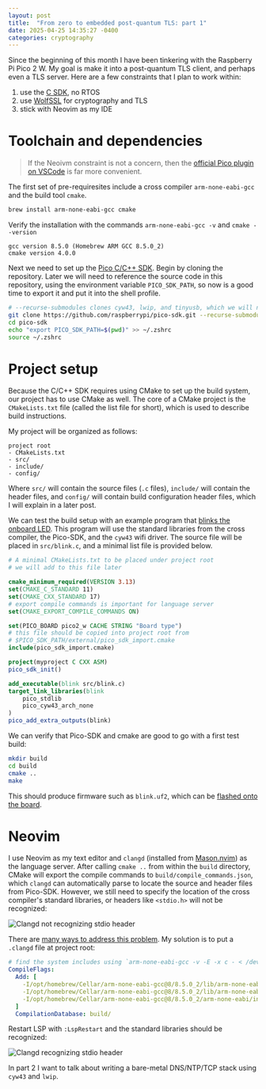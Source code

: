 ```yaml
---
layout: post
title:  "From zero to embedded post-quantum TLS: part 1"
date: 2025-04-25 14:35:27 -0400
categories: cryptography
---
```


Since the beginning of this month I have been tinkering with the Raspberry Pi Pico 2 W. My goal is make it into a post-quantum TLS client, and perhaps even a TLS server. Here are a few constraints that I plan to work within:

1. use the [C SDK](https://github.com/raspberrypi/pico-sdk/tree/master), no RTOS
1. use [WolfSSL](https://github.com/wolfSSL/wolfssl) for cryptography and TLS
1. stick with Neovim as my IDE

# Toolchain and dependencies
> If the Neoivm constraint is not a concern, then the [official Pico plugin on VSCode](https://marketplace.visualstudio.com/items?itemName=raspberry-pi.raspberry-pi-pico) is far more convenient.

The first set of pre-requiresites include a cross compiler `arm-none-eabi-gcc` and the build tool `cmake`.

```bash
brew install arm-none-eabi-gcc cmake
```

Verify the installation with the commands `arm-none-eabi-gcc -v` and `cmake --version`

```
gcc version 8.5.0 (Homebrew ARM GCC 8.5.0_2)
cmake version 4.0.0
```

Next we need to set up the [Pico C/C++ SDK](https://github.com/raspberrypi/pico-sdk/tree/master). Begin by cloning the repository. Later we will need to reference the source code in this repository, using the environment variable `PICO_SDK_PATH`, so now is a good time to export it and put it into the shell profile.

```bash
# --recurse-submodules clones cyw43, lwip, and tinyusb, which we will need
git clone https://github.com/raspberrypi/pico-sdk.git --recurse-submodules
cd pico-sdk
echo "export PICO_SDK_PATH=$(pwd)" >> ~/.zshrc
source ~/.zshrc
```

# Project setup
Because the C/C++ SDK requires using CMake to set up the build system, our project has to use CMake as well. The core of a CMake project is the `CMakeLists.txt` file (called the list file for short), which is used to describe build instructions.

My project will be organized as follows:

```
project root
- CMakeLists.txt
- src/
- include/
- config/
```

Where `src/` will contain the source files (`.c` files), `include/` will contain the header files, and `config/` will contain build configuration header files, which I will explain in a later post.

We can test the build setup with an example program that [blinks the onboard LED](https://github.com/raspberrypi/pico-examples/blob/master/pico_w/wifi/blink/picow_blink.c). This program will use the standard libraries from the cross compiler, the Pico-SDK, and the `cyw43` wifi driver. The source file will be placed in `src/blink.c`, and a minimal list file is provided below.

```cmake
# A minimal CMakeLists.txt to be placed under project root
# we will add to this file later

cmake_minimum_required(VERSION 3.13)
set(CMAKE_C_STANDARD 11)
set(CMAKE_CXX_STANDARD 17)
# export compile commands is important for language server
set(CMAKE_EXPORT_COMPILE_COMMANDS ON)

set(PICO_BOARD pico2_w CACHE STRING "Board type")
# this file should be copied into project root from 
# $PICO_SDK_PATH/external/pico_sdk_import.cmake
include(pico_sdk_import.cmake)

project(myproject C CXX ASM)
pico_sdk_init()

add_executable(blink src/blink.c)
target_link_libraries(blink
    pico_stdlib 
    pico_cyw43_arch_none
)
pico_add_extra_outputs(blink)
```

We can verify that Pico-SDK and cmake are good to go with a first test build:

```bash
mkdir build
cd build
cmake ..
make
```

This should produce firmware such as `blink.uf2`, which can be [flashed onto the board](https://www.raspberrypi.com/documentation/microcontrollers/c_sdk.html#your-first-binaries).

# Neovim
I use Neovim as my text editor and `clangd` (installed from [Mason.nvim](https://github.com/williamboman/mason.nvim)) as the language server. After calling `cmake ..` from within the `build` directory, CMake will export the compile commands to `build/compile_commands.json`, which `clangd` can automatically parse to locate the source and header files from Pico-SDK. However, we still need to specify the location of the cross compiler's standard libraries, or headers like `<stdio.h>` will not be recognized:

![Clangd not recognizing stdio header](/assets/imgs/neovim-pico2w-missing-stdlib.png)

There are [many ways to address this problem](https://www.reddit.com/r/raspberrypipico/comments/m5lsmw/nvim_for_picosdk_and_c/). My solution is to put a `.clangd` file at project root:

```yaml
# find the system includes using `arm-none-eabi-gcc -v -E -x c - < /dev/null`
CompileFlags:
  Add: [
    -I/opt/homebrew/Cellar/arm-none-eabi-gcc@8/8.5.0_2/lib/arm-none-eabi-gcc/8/gcc/arm-none-eabi/8.5.0/include,
    -I/opt/homebrew/Cellar/arm-none-eabi-gcc@8/8.5.0_2/lib/arm-none-eabi-gcc/8/gcc/arm-none-eabi/8.5.0/include-fixed,
    -I/opt/homebrew/Cellar/arm-none-eabi-gcc@8/8.5.0_2/arm-none-eabi/include,
  ]
  CompilationDatabase: build/
```

Restart LSP with `:LspRestart` and the standard libraries should be recognized:

![Clangd recognizing stdio header](/assets/imgs/neovim-recognizing-stdlib.png)

In part 2 I want to talk about writing a bare-metal DNS/NTP/TCP stack using `cyw43` and `lwip`.